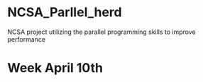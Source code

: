 # NCSA_Parllel_herd
NCSA project utilizing the parallel programming skills to improve performance

# Week April 10th
